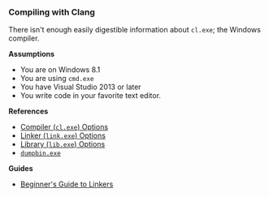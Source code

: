 ### Compiling with Clang

There isn't enough easily digestible information about `cl.exe`; the Windows compiler.

**Assumptions**

- You are on Windows 8.1
- You are using `cmd.exe`
- You have Visual Studio 2013 or later
- You write code in your favorite text editor.

**References**

- [Compiler (`cl.exe`) Options][cl]
- [Linker (`link.exe`) Options][link]
- [Library (`lib.exe`) Options][lib]
- [`dumpbin.exe`](https://support.microsoft.com/en-us/kb/177429)

**Guides**

- [Beginner's Guide to Linkers](http://www.lurklurk.org/linkers/linkers.html)

[cl]: https://msdn.microsoft.com/en-us/library/19z1t1wy(v=vs.120).aspx
[link]: https://msdn.microsoft.com/en-us/library/y0zzbyt4.aspx
[lib]: https://msdn.microsoft.com/en-us/library/0xb6w1f8.aspx

